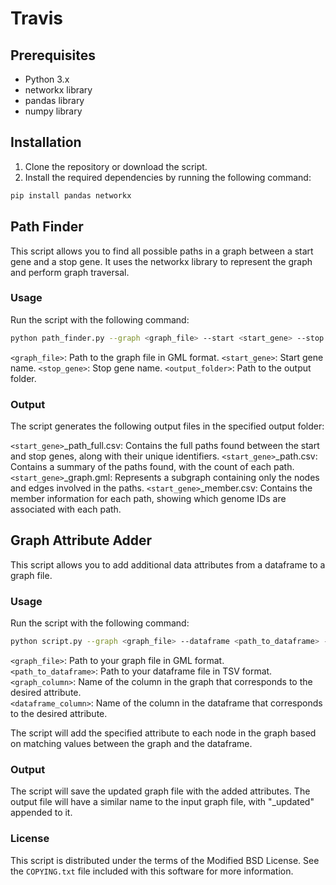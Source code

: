# Travis 

## Prerequisites
- Python 3.x
- networkx library
- pandas library
- numpy library

## Installation

1. Clone the repository or download the script.
2. Install the required dependencies by running the following command:

```sh
pip install pandas networkx
```

## Path Finder

This script allows you to find all possible paths in a graph between a start gene and a stop gene. It uses the networkx library to represent the graph and perform graph traversal.

### Usage

Run the script with the following command:

```sh
python path_finder.py --graph <graph_file> --start <start_gene> --stop <stop_gene> --output <output_folder>
```
`<graph_file>`: Path to the graph file in GML format.
`<start_gene>`: Start gene name.
`<stop_gene>`: Stop gene name.
`<output_folder>`: Path to the output folder.

### Output
The script generates the following output files in the specified output folder:

`<start_gene>`_path_full.csv: Contains the full paths found between the start and stop genes, along with their unique identifiers.
`<start_gene>`_path.csv: Contains a summary of the paths found, with the count of each path.
`<start_gene>`_graph.gml: Represents a subgraph containing only the nodes and edges involved in the paths.
`<start_gene>`_member.csv: Contains the member information for each path, showing which genome IDs are associated with each path.


## Graph Attribute Adder

This script allows you to add additional data attributes from a dataframe to a graph file.

### Usage

Run the script with the following command:

```sh
python script.py --graph <graph_file> --dataframe <path_to_dataframe> --graph_name <graph_column> --dataframe_column <dataframe_column>
```

`<graph_file>`: Path to your graph file in GML format.  
`<path_to_dataframe>`: Path to your dataframe file in TSV format.  
`<graph_column>`: Name of the column in the graph that corresponds to the desired attribute.  
`<dataframe_column>`: Name of the column in the dataframe that corresponds to the desired attribute.

The script will add the specified attribute to each node in the graph based on matching values between the graph and the dataframe.

### Output

The script will save the updated graph file with the added attributes. The output file will have a similar name to the input graph file, with "_updated" appended to it.

### License

This script is distributed under the terms of the Modified BSD License. See the `COPYING.txt` file included with this software for more information.

